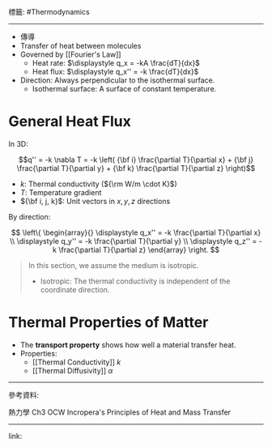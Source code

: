 標籤: #Thermodynamics 

---

- 傳導
- Transfer of heat between molecules
- Governed by [[Fourier's Law]]
	- Heat rate: $\displaystyle q_x = -kA \frac{dT}{dx}$
	- Heat flux: $\displaystyle q_x'' = -k \frac{dT}{dx}$
- Direction: Always perpendicular to the isothermal surface.
	- Isothermal surface: A surface of constant temperature.

# General Heat Flux

In 3D:

$$q'' = -k \nabla T = -k 
\left(
	{\bf i} \frac{\partial T}{\partial x} +
	{\bf j} \frac{\partial T}{\partial y} +
	{\bf k} \frac{\partial T}{\partial z}
\right)$$

- $k$: Thermal conductivity (${\rm W/m \cdot K}$)
- $T$: Temperature gradient
- ${\bf i, j, k}$: Unit vectors in $x, y, z$ directions

By direction:

$$
\left\{
	\begin{array}{}
		\displaystyle
		q_x'' = -k \frac{\partial T}{\partial x} \\
		\displaystyle
		q_y'' = -k \frac{\partial T}{\partial y} \\
		\displaystyle
		q_z'' = -k \frac{\partial T}{\partial z}
	\end{array}
\right.
$$

> In this section, we assume the medium is isotropic.
> - Isotropic: The thermal conductivity is independent of the coordinate direction.

# Thermal Properties of Matter

- The **transport property** shows how well a material transfer heat.
- Properties:
	- [[Thermal Conductivity]] $k$
	- [[Thermal Diffusivity]] $\alpha$

---

參考資料:

熱力學 Ch3 OCW
Incropera's Principles of Heat and Mass Transfer

---

link:


